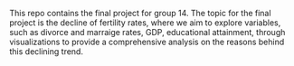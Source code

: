 This repo contains the final project for group 14. The topic for the final project is the decline of fertility rates, where we aim to explore variables, such as divorce and marraige rates, GDP, educational attainment, through visualizations to provide a comprehensive analysis on the reasons behind this declining trend.
